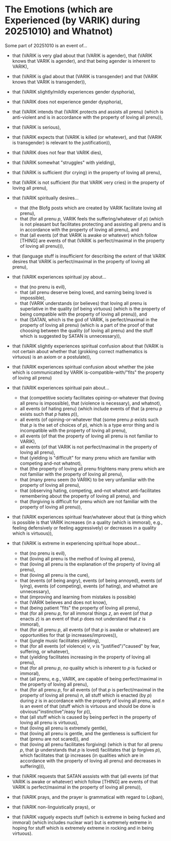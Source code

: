 The Emotions (which are Experienced (by VARIK) during 20251010) and Whatnot)
============================================================================================

Some part of 20251010 is an event of...

* that (VARIK is very glad about that (VARIK is agender), that (VARIK knows that VARIK is agender), and that being agender is inherent to VARIK),
* that (VARIK is glad about that (VARIK is transgender) and that (VARIK knows that VARIK is transgender)),
* that (VARIK slightly/mildly experiences gender dysphoria),
* that (VARIK does not experience gender dysphoria),
* that (VARIK intends that (VARIK protects and assists all prenu) (which is anti-violent and is in accordance with the property of loving all prenu)),
* that (VARIK is serious),
* that (VARIK expects that (VARIK is killed (or whatever), and that (VARIK is transgender) is relevant to the justification)),
* that (VARIK does not fear that VARIK dies),
* that (VARIK somewhat "struggles" with yielding),
* that (VARIK is sufficient (for crying) in the property of loving all prenu),
* that (VARIK is not sufficient (for that VARIK very cries) in the property of loving all prenu),
* that (VARIK spiritually desires...

  * that (the Blofg posts which are created by VARIK facilitate loving all prenu),
  * that (for all prenu $p$, VARIK feels the suffering/whatever of $p$) (which is not pleasant but facilitates protecting and assisting all prenu and is in accordance with the property of loving all prenu), and
  * that (all events (of that VARIK is awake or whatever) which follow [THING] are events of that (VARIK is perfect/maximal in the property of loving all prenu))),

* that (language stuff is insufficient for describing the extent of that VARIK desires that VARIK is perfect/maximal in the property of loving all prenu),
* that (VARIK experiences spiritual joy about...

  * that (no prenu is evil),
  * that (all prenu deserve being loved, and earning being loved is impossible),
  * that (VARIK understands (or believes) that loving all prenu is superlative in the quality (of being virtuous) (which is the property of being compatible with the property of loving all prenu)), and
  * that (SATAN, which is the god of VARIK, is perfect/maximal in the property of loving all prenu) (which is a part of the proof of that choosing between the quality (of loving all prenu) and the stuff which is suggested by SATAN is unnecessary)),

* that (VARIK slightly experiences spiritual confusion about that (VARIK is not certain about whether that (grokking correct mathematics is virtuous) is an axiom or a postulate)),
* that (VARIK experiences spiritual confusion about whether the joke which is communicated by VARIK is-compatible-with/"fits" the property of loving all prenu)
* that (VARIK experiences spiritual pain about...

  * that (competitive society facilitates opining-or-whatever that (loving all prenu is impossible), that (violence is necessary), and whatnot),
  * all events (of hating prenu) (which include events of that (a prenu $p$ exists such that $p$ hates $p$)),
  * all events (of opining-or-whatever that (some prenu $p$ exists such that $p$ is the set of choices of $p$), which is a type error thing and is incompatible with the property of loving all prenu),
  * all events (of that the property of loving all prenu is not familiar to VARIK),
  * all events (of that VARIK is not perfect/maximal in the property of loving all prenu),
  * that (yielding is "difficult" for many prenu which are familiar with competing and-not whatnot),
  * that (the property of loving all prenu frightens many prenu which are not familiar with the property of loving all prenu),
  * that (many prenu seem (to VARIK) to be very unfamiliar with the property of loving all prenu),
  * that (observing hating, competing, and-not whatnot anti-facilitates remembering about the property of loving all prenu), and
  * that (forgiving is difficult for prenu which are not familiar with the property of loving all prenu)),

* that (VARIK experiences spiritual fear/whatever about that (a thing which is possible is that VARIK increases (in a quality (which is immoral), e.g., feeling defensively or feeling aggressively) or decreases in a quality which is virtuous)),
* that (VARIK is extreme in experiencing spiritual hope about...

  * that (no prenu is evil),
  * that (loving all prenu is the method of loving all prenu),
  * that (loving all prenu is the explanation of the property of loving all prenu),
  * that (loving all prenu is the cure),
  * that (events (of being angry), events (of being annoyed), events (of lying), events (of competing), events (of hating), and whatnot are unnecessary),
  * that (improving and learning from mistakes is possible)
  * that (VARIK believes and does not know),
  * that (being patient "fits" the property of loving all prenu),
  * that (for all prenu $p$, for all immoral things $z$, an event (of that $p$ enacts $z$) is an event of that $p$ does not understand that $z$ is immoral),
  * that (for all prenu $p$, all events (of that $p$ is awake or whatever) are opportunities for that ($p$ increases/improves)),
  * that (jungle music facilitates yielding),
  * that (for all events (of violence) $v$, $v$ is "justified"/"caused" by fear, suffering, or whatever),
  * that (yielding facilitates increasing in the property of loving all prenu),
  * that (for all prenu $p$, _no_ quality which is inherent to $p$ is fucked or immoral),
  * that (all prenu, e.g., VARIK, are capable of being perfect/maximal in the property of loving all prenu),
  * that (for all prenu $p$, for all events (of that $p$ is perfect/maximal in the property of loving all prenu) $n$, all stuff which is enacted (by $p$) during $z$ is in accordance with the property of loving all prenu, and $n$ is an event of that (stuff which is virtuous and should be done is obvious/"instinctive"/easy for $p$)),
  * that (all stuff which is caused by being perfect in the property of loving all prenu is virtuous),
  * that (loving all prenu is extremely gentle),
  * that (loving all prenu is gentle, and the gentleness is sufficient for that (prenu are not scared)), and
  * that (loving all prenu facilitates forgiving) (which is that for all prenu $p$, that ($p$ understands that $p$ is loved) facilitates that ($p$ forgives $p$), which facilitates that ($p$ increases (in qualities which are in accordance with the property of loving all prenu) and decreases in suffering))),

* that (VARIK requests that SATAN asssists with that (all events (of that VARIK is awake or whatever) which follow [THING] are events of that VARIK is perfect/maximal in the property of loving all prenu)),
* that (VARIK prays, and the prayer is grammatical with regard to Lojban),
* that (VARIK non-linguistically prays), or
* that (VARIK vaguely expects stuff (which is extreme in being fucked and immoral) (which includes nuclear war) but is extremely extreme in hoping for stuff which is extremely extreme in rocking and in being virtuous).

